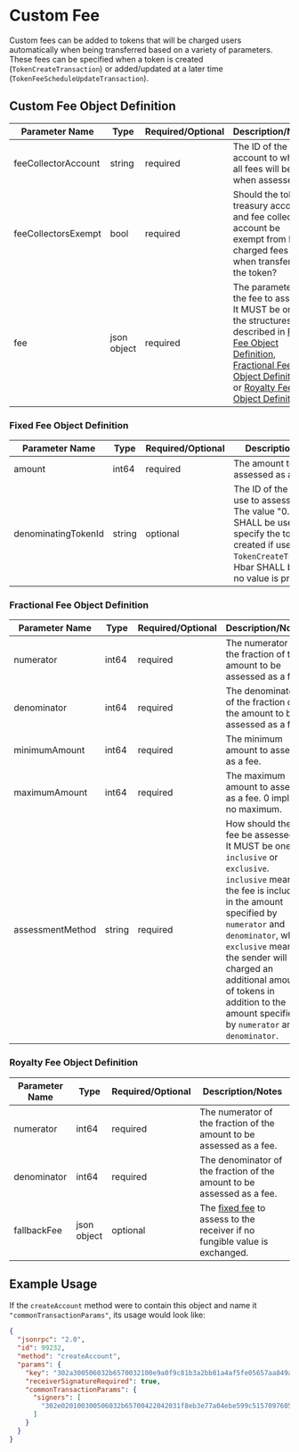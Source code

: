 # Custom Fee

Custom fees can be added to tokens that will be charged users automatically when being transferred based on a variety of parameters. These fees can be specified when a token is created (`TokenCreateTransaction`) or added/updated at a later time (`TokenFeeScheduleUpdateTransaction`).

## Custom Fee Object Definition

| Parameter Name      | Type         | Required/Optional | Description/Notes                                                                                                                                                                                                                                                                          |
|---------------------|--------------|-------------------|--------------------------------------------------------------------------------------------------------------------------------------------------------------------------------------------------------------------------------------------------------------------------------------------|
| feeCollectorAccount | string       | required          | The ID of the account to which all fees will be sent when assessed.                                                                                                                                                                                                                        |
| feeCollectorsExempt | bool         | required          | Should the token's treasury account and fee collector account be exempt from being charged fees when transferring the token?                                                                                                                                                               |
| fee                 | json object  | required          | The parameters of the fee to assess. It MUST be one of the structures described in [Fixed Fee Object Definition](#fixed-fee-object-definition), [Fractional Fee Object Definition](#fractional-fee-object-definition), or [Royalty Fee Object Definition](#royalty-fee-object-definition). |

### Fixed Fee Object Definition

| Parameter Name      | Type   | Required/Optional | Description/Notes                                                                                                                                                                                   |
|---------------------|--------|-------------------|-----------------------------------------------------------------------------------------------------------------------------------------------------------------------------------------------------|
| amount              | int64  | required          | The amount to be assessed as a fee.                                                                                                                                                                 |
| denominatingTokenId | string | optional          | The ID of the token to use to assess the fee. The value "0.0.0" SHALL be used to specify the token being created if used in a `TokenCreateTransaction`. Hbar SHALL be used if no value is provided. |

### Fractional Fee Object Definition

| Parameter Name   | Type   | Required/Optional | Description/Notes                                                                                                                                                                                                                                                                                                                     |
|------------------|--------|-------------------|---------------------------------------------------------------------------------------------------------------------------------------------------------------------------------------------------------------------------------------------------------------------------------------------------------------------------------------|
| numerator        | int64  | required          | The numerator of the fraction of the amount to be assessed as a fee.                                                                                                                                                                                                                                                                  |
| denominator      | int64  | required          | The denominator of the fraction of the amount to be assessed as a fee.                                                                                                                                                                                                                                                                |
| minimumAmount    | int64  | required          | The minimum amount to assess as a fee.                                                                                                                                                                                                                                                                                                |
| maximumAmount    | int64  | required          | The maximum amount to assess as a fee. 0 implies no maximum.                                                                                                                                                                                                                                                                          |
| assessmentMethod | string | required          | How should the fee be assessed? It MUST be one of `inclusive` or `exclusive`. `inclusive` means the fee is included in the amount specified by `numerator` and `denominator`, while `exclusive` means the sender will be charged an additional amount of tokens in addition to the amount specified by `numerator` and `denominator`. |

### Royalty Fee Object Definition

| Parameter Name | Type        | Required/Optional | Description/Notes                                                                                          |
|----------------|-------------|-------------------|------------------------------------------------------------------------------------------------------------|
| numerator      | int64       | required          | The numerator of the fraction of the amount to be assessed as a fee.                                       |
| denominator    | int64       | required          | The denominator of the fraction of the amount to be assessed as a fee.                                     |
| fallbackFee    | json object | optional          | The [fixed fee](#fixed-fee-object-definition) to assess to the receiver if no fungible value is exchanged. |

## Example Usage

If the `createAccount` method were to contain this object and name it `"commonTransactionParams"`, its usage would look like:

```json
{
  "jsonrpc": "2.0",
  "id": 99232,
  "method": "createAccount",
  "params": {
    "key": "302a300506032b6570032100e9a0f9c81b3a2bb81a4af5fe05657aa849a3b9b0705da1fb52f331f42cf4b496",
    "receiverSignatureRequired": true,
    "commonTransactionParams": {
      "signers": [
        "302e020100300506032b65700422042031f8eb3e77a04ebe599c51570976053009e619414f26bdd39676a5d3b2782a1d"
      ]
    }
  }
}
```
